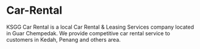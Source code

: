 # Car-Rental
KSGG Car Rental is a local Car Rental &amp; Leasing Services company located in Guar Chempedak. We provide competitive car rental service to customers in Kedah, Penang and others area.
